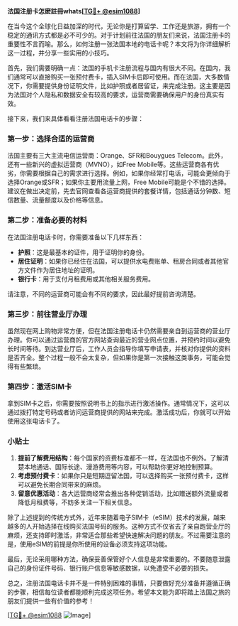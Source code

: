 **法国注册卡怎麽註冊whats[[TG💪+ @esim1088](https://t.me/s/esim1088)]**

在当今这个全球化日益加深的时代，无论你是打算留学、工作还是旅游，拥有一个稳定的通讯方式都是必不可少的。对于计划前往法国的朋友们来说，法国注册卡的重要性不言而喻。那么，如何注册一张法国本地的电话卡呢？本文将为你详细解析这一过程，并分享一些实用的小技巧。

首先，我们需要明确一点：法国的手机卡注册流程与国内有很大不同。在国内，我们通常可以直接购买一张预付费卡，插入SIM卡后即可使用。而在法国，大多数情况下，你需要提供身份证明文件，比如护照或者居留证，来完成注册。这主要是因为法国对个人隐私和数据安全有较高的要求，运营商需要确保用户的身份真实有效。

接下来，我们来具体看看注册法国电话卡的步骤：

### 第一步：选择合适的运营商

法国主要有三大主流电信运营商：Orange、SFR和Bouygues Telecom。此外，还有一些新兴的虚拟运营商（MVNO），如Free Mobile等。这些运营商各有优劣，你需要根据自己的需求进行选择。例如，如果你经常打电话，可能会更倾向于选择Orange或SFR；如果你主要用流量上网，Free Mobile可能是个不错的选择。建议在做出决定前，先去官网查看各运营商提供的套餐详情，包括通话分钟数、短信数量、流量额度以及价格等信息。

### 第二步：准备必要的材料

在法国注册电话卡时，你需要准备以下几样东西：
- **护照**：这是最基本的证件，用于证明你的身份。
- **居住证明**：如果你已经住在法国，可以提供水电费账单、租房合同或者其他官方文件作为居住地址的证明。
- **银行卡**：用于支付月租费用或其他相关服务费用。

请注意，不同的运营商可能会有不同的要求，因此最好提前咨询清楚。

### 第三步：前往营业厅办理

虽然现在网上购物非常方便，但在法国注册电话卡仍然需要亲自到运营商的营业厅办理。你可以通过运营商的官方网站查询最近的营业网点位置，并预约时间以避免长时间等待。到达营业厅后，工作人员会指导你填写申请表，并核对你提供的资料是否齐全。整个过程一般不会太复杂，但如果你是第一次接触这类事务，可能会觉得有些繁琐。

### 第四步：激活SIM卡

拿到SIM卡之后，你需要按照说明书上的指示进行激活操作。通常情况下，这可以通过拨打特定号码或者访问运营商提供的网站来完成。激活成功后，你就可以开始使用这张电话卡了。

### 小贴士

1. **提前了解费用结构**：每个国家的资费标准都不一样，在法国也不例外。了解清楚本地通话、国际长途、漫游费用等内容，可以帮助你更好地控制预算。
2. **考虑预付费卡**：如果你只是短期逗留法国，可以选择购买一张预付费卡，这样可以避免长期合同带来的麻烦。
3. **留意优惠活动**：各大运营商经常会推出各种促销活动，比如赠送额外流量或者降低月租费等，不妨多关注一下相关信息。

除了上述提到的传统方式外，近年来随着电子SIM卡（eSIM）技术的发展，越来越多的人开始选择在线购买法国号码的服务。这种方式不仅省去了亲自跑营业厅的麻烦，还支持即时激活，非常适合那些希望快速解决问题的朋友。不过需要注意的是，使用eSIM的前提是你所使用的设备必须支持这项功能。

最后，无论采用哪种方法，确保妥善保管好个人信息是非常重要的。不要随意泄露自己的身份证件号码、银行账户信息等敏感数据，以免遭受不必要的损失。

总之，注册法国电话卡并不是一件特别困难的事情，只要做好充分准备并遵循正确的步骤，相信每位读者都能顺利完成这项任务。希望本文能为即将踏上法国之旅的朋友们提供一些有价值的参考！

[[TG💪+ @esim1088](https://t.me/s/esim1088) ![Image](https://i.postimg.cc/4NQfJmqS/Snipaste-2025-05-13-00-14-12.png)]